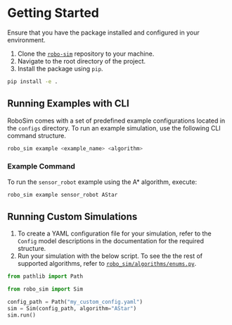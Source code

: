 # Getting Started

Ensure that you have the package installed and configured in your environment.
1. Clone the [`robo-sim`](https://github.com/camille-004/robo-sim/tree/main) repository to your machine.
2. Navigate to the root directory of the project.
3. Install the package using `pip`.

```sh
pip install -e .
```

## Running Examples with CLI

RoboSim comes with a set of predefined example configurations located in the `configs` directory. To run an example simulation, use the following CLI command structure.

```sh
robo_sim example <example_name> <algorithm>
```

### Example Command

To run the `sensor_robot` example using the A* algorithm, execute:

```sh
robo_sim example sensor_robot AStar
```

## Running Custom Simulations

1. To create a YAML configuration file for your simulation, refer to the `Config` model descriptions in the documentation for the required structure.
2. Run your simulation with the below script. To see the the rest of supported algorithms, refer to [`robo_sim/algorithms/enums.py`](https://github.com/camille-004/robo-sim/blob/main/robo_sim/algorithms/enums.py).

```python
from pathlib import Path

from robo_sim import Sim

config_path = Path("my_custom_config.yaml")
sim = Sim(config_path, algorithm="AStar")
sim.run()
```
